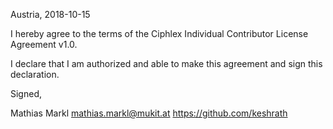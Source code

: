 Austria, 2018-10-15

I hereby agree to the terms of the Ciphlex Individual Contributor License
Agreement v1.0.

I declare that I am authorized and able to make this agreement and sign this
declaration.

Signed,

Mathias Markl mathias.markl@mukit.at https://github.com/keshrath
